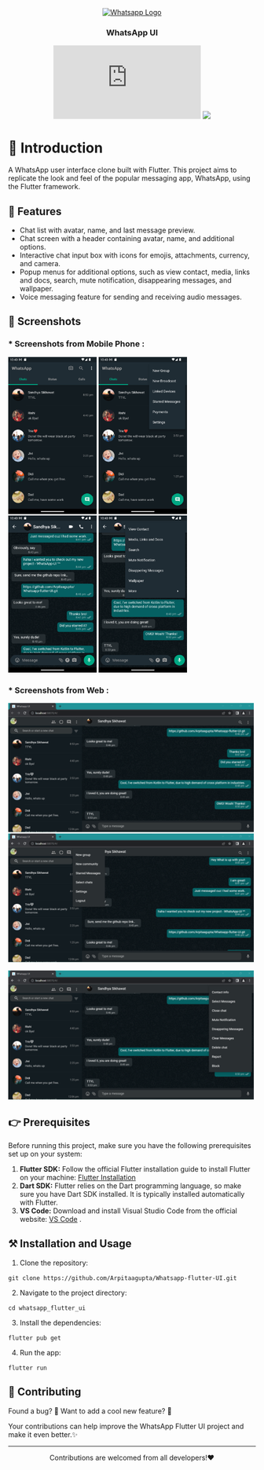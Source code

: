 <div align="center">
  <a href="[https://hoppscotch.io](https://www.whatsapp.com/)">
    <img
      src="https://encrypted-tbn0.gstatic.com/images?q=tbn:ANd9GcRFwAS6AepQ6RFVVdr_fhbHLFXKTaDe0bgYVJC3bEvAc5FFcTjcMEWbxQF0LTeQmpwPITY&usqp=CAU"
      alt="Whatsapp Logo"
      height="84"
    />
  </a>
  <br />
  <p>
    <h3>
      <b>
        WhatsApp UI
      </b>
    </h3>
  </p>

[![License](https://github.com/Arpitaagupta/Whatsapp-flutter-UI/blob/main/CODE_OF_CONDUCT.md)](https://opensource.org/licenses/MIT)   <a href="CODE_OF_CONDUCT.md" alt="Contributions welcome">
    <img src="https://img.shields.io/badge/Contributions-Welcome-brightgreen?logo=github" /></a>
    
</div>

# 🌟 Introduction
A WhatsApp user interface clone built with Flutter. This project aims to replicate the look and feel of the popular messaging app, WhatsApp, using the Flutter framework.

## 🚀 Features

- Chat list with avatar, name, and last message preview.
- Chat screen with a header containing avatar, name, and additional options.
- Interactive chat input box with icons for emojis, attachments, currency, and camera.
- Popup menus for additional options, such as view contact, media, links and docs, search, mute notification, disappearing messages, and wallpaper.
- Voice messaging feature for sending and receiving audio messages.

## 📸 Screenshots

### * Screenshots from Mobile Phone :
<img src="Screenshots/Screenshot-1.png" width="180" alt="Screenshot-1">   <img src="Screenshots/Screenshot-2.png" width="180" alt="Screenshot-2">   <img src="Screenshots/Screenshot-3.png" width="180" alt="Screenshot-3">   <img src="Screenshots/Screenshot-4.png" width="180" alt="Screenshot-4">

### * Screenshots from Web :
<img src="Screenshots/Screenshot-5.png" width="500" alt="Screenshot-5">  <img src="Screenshots/Screenshot-6.png" width="500" alt="Screenshot-6">

<img src="Screenshots/Screenshot-7.png" width="500" alt="Screenshot-7">



## 👉 Prerequisites

Before running this project, make sure you have the following prerequisites set up on your system:
1. **Flutter SDK:** Follow the official Flutter installation guide to install Flutter on your machine: [Flutter Installation](https://flutter.dev/docs/get-started/install)
2. **Dart SDK:** Flutter relies on the Dart programming language, so make sure you have Dart SDK installed. It is typically installed automatically with Flutter.
3. **VS Code:** Download and install Visual Studio Code from the official website: [VS Code](https://code.visualstudio.com/) .

## ⚒️ Installation and Usage

1. Clone the repository:
``` 
git clone https://github.com/Arpitaagupta/Whatsapp-flutter-UI.git 
```

2. Navigate to the project directory:
``` 
cd whatsapp_flutter_ui
```

3. Install the dependencies:
```
flutter pub get
```

4. Run the app:
```
flutter run
```

## 🤝 Contributing

Found a bug? 🐛
Want to add a cool new feature? 🤔

Your contributions can help improve the WhatsApp Flutter UI project and make it even better.✨

<hr>
<p align="center">
Contributions  are welcomed from all developers!❤️
</p>